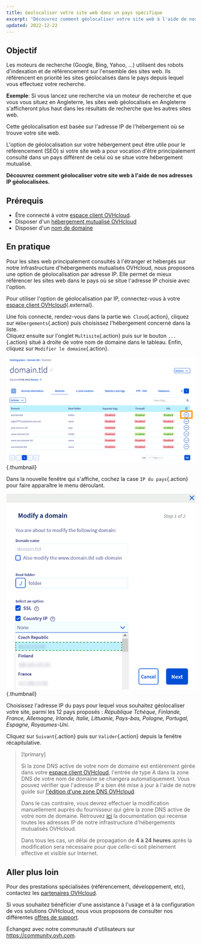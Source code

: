 ```yaml
---
title: Geolocaliser votre site web dans un pays spécifique
excerpt: "Découvrez comment géolocaliser votre site web à l'aide de nos adresses IP géolocalisées"
updated: 2022-12-22
---
```


 
## Objectif

Les moteurs de recherche (Google, Bing, Yahoo, ...) utilisent des robots d'indexation et de référencement sur l'ensemble des sites web. Ils référencent en priorité les sites géolocalisés dans le pays depuis lequel vous effectuez votre recherche.

**Exemple**: Si vous lancez une recherche via un moteur de recherche et que vous vous situez en Angleterre, les sites web géolocalisés en Angleterre s'afficheront plus haut dans les résultats de recherche que les autres sites web.

Cette géolocalisation est basée sur l'adresse IP de l'hébergement où se trouve votre site web.

L'option de géolocalisation sur votre hébergement peut être utile pour le référencement (SEO) si votre site web a pour vocation d'être principalement consulté dans un pays différent de celui où se situe votre hébergement mutualisé.

**Découvrez comment géolocaliser votre site web à l'aide de nos adresses IP géolocalisées.**

## Prérequis

- Être connecté à votre [espace client OVHcloud](https://ca.ovh.com/auth/?action=gotomanager&from=https://www.ovh.com/ca/fr/&ovhSubsidiary=qc).
- Disposer d'un [hébergement mutualisé OVHcloud](https://www.ovhcloud.com/fr-ca/web-hosting/)
- Disposer d'un [nom de domaine](https://www.ovhcloud.com/fr-ca/domains/)

## En pratique

Pour les sites web principalement consultés à l'étranger et hébergés sur notre infrastructure d'hébergements mutualisés OVHcloud, nous proposons une option de géolocalisation par adresse IP. Elle permet de mieux référencer les sites web dans le pays où se situe l'adresse IP choisie avec l'option.

Pour utiliser l'option de géolocalisation par IP, connectez-vous à votre [espace client OVHcloud](https://ca.ovh.com/auth/?action=gotomanager&from=https://www.ovh.com/ca/fr/&ovhSubsidiary=qc){.external}.

Une fois connecté, rendez-vous dans la partie `Web Cloud`{.action}, cliquez sur `Hébergements`{.action} puis choisissez l'hébergement concerné dans la liste.<br>
Cliquez ensuite sur l'onglet `Multisite`{.action} puis sur le bouton `...`{.action} situé à droite de votre nom de domaine dans le tableau. Enfin, cliquez sur `Modifier le domaine`{.action}.

![hosting multisites](images/modify-a-domain.png){.thumbnail}

Dans la nouvelle fenêtre qui s'affiche, cochez la case `IP du pays`{.action} pour faire apparaître le menu déroulant.

![geolocation option](images/country-ip-selection.png){.thumbnail}

Choisissez l'adresse IP du pays pour lequel vous souhaitez géolocaliser votre site, parmi les 12 pays proposés : *République Tchèque, Finlande, France, Allemagne, Irlande, Italie, Littuanie, Pays-bas, Pologne, Portugal, Espagne, Royaumes-Uni*.

Cliquez sur `Suivant`{.action} puis sur `Valider`{.action} depuis la fenêtre récapitulative.

>[!primary]
>
> Si la zone DNS active de votre nom de domaine est entièrement gérée dans votre [espace client OVHcloud](https://ca.ovh.com/auth/?action=gotomanager&from=https://www.ovh.com/ca/fr/&ovhSubsidiary=qc), l'entrée de type A dans la zone DNS de votre nom de domaine se changera automatiquement. Vous pouvez vérifier que l'adresse IP a bien été mise à jour à l'aide de notre guide sur [l'édition d'une zone DNS OVHcloud](/pages/web_cloud/domains/dns_zone_edit).
>
> Dans le cas contraire, vous devrez effectuer la modification manuellement auprès du fournisseur qui gère la zone DNS active de votre nom de domaine. Retrouvez [ici](/pages/web_cloud/web_hosting/clusters_and_shared_hosting_IP) la documentation qui recense toutes les adresses IP de notre infrastructure d'hébergements mutualisés OVHcloud.
>
> Dans tous les cas, un délai de propagation de **4 à 24 heures** après la modification sera nécessaire pour que celle-ci soit pleinement effective et visible sur Internet.
>

## Aller plus loin

Pour des prestations spécialisées (référencement, développement, etc), contactez les [partenaires OVHcloud](https://partner.ovhcloud.com/fr-ca/directory/).

Si vous souhaitez bénéficier d'une assistance à l'usage et à la configuration de vos solutions OVHcloud, nous vous proposons de consulter nos différentes [offres de support](/links/support).

Échangez avec notre communauté d'utilisateurs sur <https://community.ovh.com>.